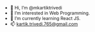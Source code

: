 - 👋 Hi, I’m @mkartiktrivedi
- 👀 I’m interested in Web Programming.
- 🌱 I’m currently learning React JS.
- 📫 kartik.trivedi.765@gmail.com

<!---
mkartiktrivedi/mkartiktrivedi is a ✨ special ✨ repository because its `README.md` (this file) appears on your GitHub profile.
You can click the Preview link to take a look at your changes.
--->

